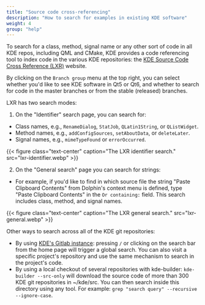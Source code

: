 ```yaml
---
title: "Source code cross-referencing"
description: "How to search for examples in existing KDE software"
weight: 4
group: "help"
---
```


To search for a class, method, signal name or any other sort of code in all KDE repos, including QML and CMake, KDE provides a code referencing tool to index code in the various KDE repositories: the [KDE Source Code Cross Reference (LXR)](https://lxr.kde.org/) website.

By clicking on the `Branch group` menu at the top right, you can select whether you'd like to see KDE software in Qt5 or Qt6, and whether to search for code in the master branches or from the stable (released) branches.

LXR has two search modes:

1. On the "Identifier" search page, you can search for:
  * Class names, e.g., `RenameDialog`, `StatJob`, `QLatin1String`, or `QListWidget`.
  * Method names, e.g., `addConfigSources`, `setAboutData`, or `deleteLater`.
  * Signal names, e.g., `mimeTypeFound` or `errorOccurred`.

{{< figure class="text-center" caption="The LXR identifier search." src="lxr-identifier.webp" >}}

2. On the "General search" page you can search for strings:
  * For example, if you'd like to find in which source file the string "Paste Clipboard Contents" from Dolphin's context menu is defined, type "Paste Clipboard Contents" in the `Or containing:` field. This search includes class, method, and signal names.

{{< figure class="text-center" caption="The LXR general search." src="lxr-general.webp" >}}

Other ways to search across all of the KDE git repositories:

* By using [KDE's Gitlab instance](https://invent.kde.org): pressing `/` or clicking on the search bar from the home page will trigger a global search. You can also visit a specific project's repository and use the same mechanism to search in the project's code.
* By using a local checkout of several repositories with kde-builder: `kde-builder --src-only` will download the source code of more than 300 KDE git repositories in ~/kde/src. You can then search inside this directory using any tool. For example: `grep "search query" --recursive --ignore-case`.
